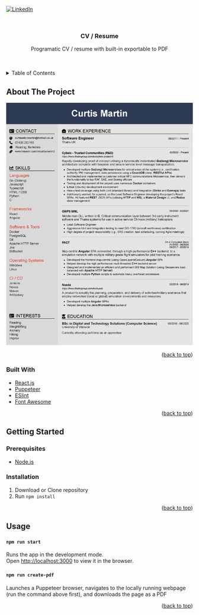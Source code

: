 <div id="top"></div>



<!-- PROJECT SHIELDS
-->
[![LinkedIn][linkedin-shield]][linkedin-url]



<!-- PROJECT LOGO -->
<br />
<div align="center">

<h3 align="center">CV / Resume</h3>

  <p align="center">
    Programatic CV / resume with built-in exportable to PDF
    <br />
    <br />
    <br />
  </p>
</div>



<!-- TABLE OF CONTENTS -->
<details>
  <summary>Table of Contents</summary>
  <ol>
    <li>
      <a href="#about-the-project">About The Project</a>
      <ul>
        <li><a href="#built-with">Built With</a></li>
      </ul>
    </li>
    <li>
      <a href="#getting-started">Getting Started</a>
      <ul>
        <li><a href="#prerequisites">Prerequisites</a></li>
        <li><a href="#installation">Installation</a></li>
      </ul>
    </li>
    <li><a href="#usage">Usage</a></li>
  </ol>
</details>



<!-- ABOUT THE PROJECT -->
## About The Project

![Product Name Screen Shot][product-screenshot]

<p align="right">(<a href="#top">back to top</a>)</p>



### Built With

* [React.js](https://reactjs.org/)
* [Puppeteer](https://pptr.dev/)
* [ESlint](https://eslint.org/)
* [Font Awesome](https://fontawesome.com/)

<p align="right">(<a href="#top">back to top</a>)</p>



<!-- GETTING STARTED -->
## Getting Started


### Prerequisites

* [Node.js](https://nodejs.org/en/)

### Installation

1. Download or Clone repository
2. Run `npm install`

<p align="right">(<a href="#top">back to top</a>)</p>



<!-- USAGE EXAMPLES -->
## Usage

#### `npm run start`

Runs the app in the development mode.\
Open [http://localhost:3000](http://localhost:3000) to view it in the browser.

#### `npm run create-pdf`

Launches a Puppeteer browser, navigates to the locally running webpage (run the
command above first), and downloads the page as a PDF

<p align="right">(<a href="#top">back to top</a>)</p>



<!-- MARKDOWN LINKS & IMAGES -->
[linkedin-shield]: https://img.shields.io/badge/-LinkedIn-black.svg?style=for-the-badge&logo=linkedin&colorB=555
[linkedin-url]: https://linkedin.com/in/curtismartin3
[product-screenshot]: CV.png
